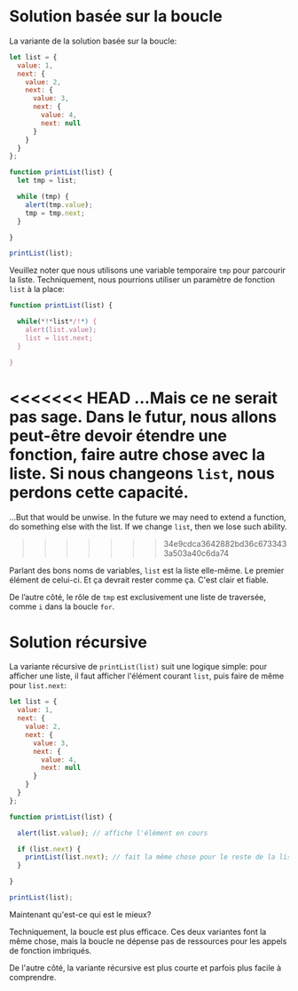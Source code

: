# Solution basée sur la boucle

La variante de la solution basée sur la boucle:

```js run
let list = {
  value: 1,
  next: {
    value: 2,
    next: {
      value: 3,
      next: {
        value: 4,
        next: null
      }
    }
  }
};

function printList(list) {
  let tmp = list;

  while (tmp) {
    alert(tmp.value);
    tmp = tmp.next;
  }

}

printList(list);
```

Veuillez noter que nous utilisons une variable temporaire `tmp` pour parcourir la liste. Techniquement, nous pourrions utiliser un paramètre de fonction `list` à la place:

```js
function printList(list) {

  while(*!*list*/!*) {
    alert(list.value);
    list = list.next;
  }

}
```

<<<<<<< HEAD
...Mais ce ne serait pas sage. Dans le futur, nous allons peut-être devoir étendre une fonction, faire autre chose avec la liste. Si nous changeons `list`, nous perdons cette capacité.
=======
...But that would be unwise. In the future we may need to extend a function, do something else with the list. If we change `list`, then we lose such ability.
>>>>>>> 34e9cdca3642882bd36c6733433a503a40c6da74

Parlant des bons noms de variables, `list` est la liste elle-même. Le premier élément de celui-ci. Et ça devrait rester comme ça. C'est clair et fiable.

De l’autre côté, le rôle de `tmp` est exclusivement une liste de traversée, comme `i` dans la boucle `for`.

# Solution récursive

La variante récursive de `printList(list)` suit une logique simple: pour afficher une liste, il faut afficher l'élément courant `list`, puis faire de même pour `list.next`:

```js run
let list = {
  value: 1,
  next: {
    value: 2,
    next: {
      value: 3,
      next: {
        value: 4,
        next: null
      }
    }
  }
};

function printList(list) {

  alert(list.value); // affiche l'élément en cours

  if (list.next) {
    printList(list.next); // fait la même chose pour le reste de la liste
  }

}

printList(list);
```

Maintenant qu'est-ce qui est le mieux?

Techniquement, la boucle est plus efficace. Ces deux variantes font la même chose, mais la boucle ne dépense pas de ressources pour les appels de fonction imbriqués.

De l'autre côté, la variante récursive est plus courte et parfois plus facile à comprendre.
